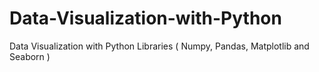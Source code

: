 # Data-Visualization-with-Python
Data Visualization with Python Libraries ( Numpy, Pandas, Matplotlib and Seaborn )
